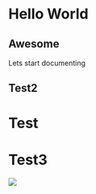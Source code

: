 # Hello World
## Awesome

Lets start documenting

## Test2

# Test

# Test3
![](2021-03-07-09-48-18.png)